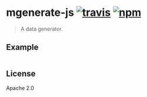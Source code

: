 # mgenerate-js [![travis][travis_img]][travis_url] [![npm][npm_img]][npm_url]

> A data generator.

## Example

```javascript
```

## License

Apache 2.0

[travis_img]: https://img.shields.io/travis/mongodb-js/mgenerate-js.svg
[travis_url]: https://travis-ci.org/mongodb-js/mgenerate-js
[npm_img]: https://img.shields.io/npm/v/mgenerate-js.svg
[npm_url]: https://npmjs.org/package/mgenerate-js
